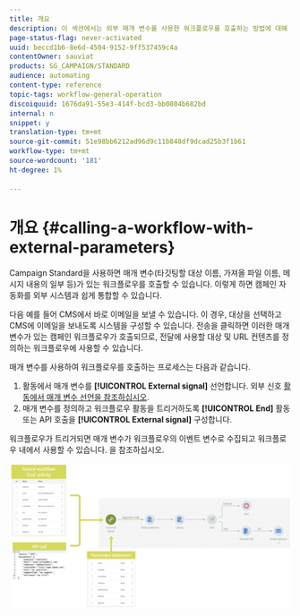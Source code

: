 ```yaml
---
title: 개요
description: 이 섹션에서는 외부 매개 변수를 사용한 워크플로우를 호출하는 방법에 대해 자세히 설명합니다.
page-status-flag: never-activated
uuid: beccd1b6-8e6d-4504-9152-9ff537459c4a
contentOwner: sauviat
products: SG_CAMPAIGN/STANDARD
audience: automating
content-type: reference
topic-tags: workflow-general-operation
discoiquuid: 1676da91-55e3-414f-bcd3-bb0804b682bd
internal: n
snippet: y
translation-type: tm+mt
source-git-commit: 51e98bb6212ad96d9c11b848df9dcad25b3f1b61
workflow-type: tm+mt
source-wordcount: '181'
ht-degree: 1%

---
```



# 개요 {#calling-a-workflow-with-external-parameters}

Campaign Standard을 사용하면 매개 변수(타깃팅할 대상 이름, 가져올 파일 이름, 메시지 내용의 일부 등)가 있는 워크플로우를 호출할 수 있습니다. 이렇게 하면 캠페인 자동화를 외부 시스템과 쉽게 통합할 수 있습니다.

다음 예를 들어 CMS에서 바로 이메일을 보낼 수 있습니다. 이 경우, 대상을 선택하고 CMS에 이메일을 보내도록 시스템을 구성할 수 있습니다. 전송을 클릭하면 이러한 매개 변수가 있는 캠페인 워크플로우가 호출되므로, 전달에 사용할 대상 및 URL 컨텐츠를 정의하는 워크플로우에 사용할 수 있습니다.

매개 변수를 사용하여 워크플로우를 호출하는 프로세스는 다음과 같습니다.

1. 활동에서 매개 변수를 **[!UICONTROL External signal]** 선언합니다. 외부 신호 [활동에서 매개 변수 선언을 참조하십시오](../../automating/using/declaring-parameters-external-signal.md).
1. 매개 변수를 정의하고 워크플로우 활동을 트리거하도록 **[!UICONTROL End]** 활동 또는 API 호출을 **[!UICONTROL External signal]** 구성합니다.

워크플로우가 트리거되면 매개 변수가 워크플로우의 이벤트 변수로 수집되고 워크플로우 내에서 사용할 수 있습니다. [](../../automating/using/customizing-workflow-external-parameters.md)을 참조하십시오.

![](assets/extsignal_process.png)
